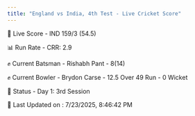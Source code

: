 ```yaml
---
title: "England vs India, 4th Test - Live Cricket Score"
---
```


🔴 Live Score - IND 159/3 (54.5)  

📊 Run Rate - CRR: 2.9  

✊ Current Batsman - Rishabh Pant - 8(14)  

✊ Current Bowler - Brydon Carse - 12.5 Over 49 Run - 0 Wicket  

📑 Status - Day 1: 3rd Session

📝 Last Updated on : 7/23/2025, 8:46:42 PM  

